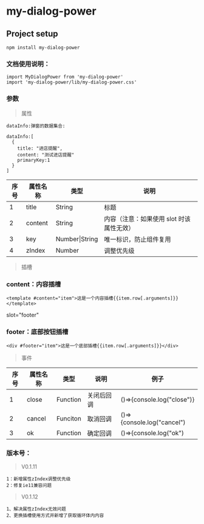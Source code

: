 <!--
 * @Author: xmwang
 * @LastEditors: xmwang
 * @Date: 2020-04-22 09:50:42
 * @LastEditTime: 2020-05-09 15:24:57
 -->

# my-dialog-power

## Project setup

```
npm install my-dialog-power
```

### 文档使用说明：

```
import MyDialogPower from 'my-dialog-power'
import 'my-dialog-power/lib/my-dialog-power.css'
```

### 参数

> 属性

```
dataInfo:弹窗的数据集合:

dataInfo:[
  {
    title: "进店提醒",
    content: "测试进店提醒"
    primaryKey:1
  }
]
```

| 序号 | 属性名称 | 类型           | 说明                                     |
| ---- | -------- | -------------- | ---------------------------------------- |
| 1    | title    | String         | 标题                                     |
| 2    | content  | String         | 内容（注意：如果使用 slot 时该属性无效） |
| 3    | key      | Number\|String | 唯一标识，防止组件复用                   |
| 4    | zIndex   | Number         | 调整优先级                               |

> 插槽

### content：内容插槽

```
<template #content="item">这是一个内容插槽{{item.row[.arguments]}}</template>
```

slot="footer"

### footer：底部按钮插槽

```
<div #footer="item">这是一个底部插槽{{item.row[.arguments]}}</div>
```

> 事件

| 序号 | 属性名称 | 类型     | 说明       | 例子                       |
| ---- | -------- | -------- | ---------- | -------------------------- |
| 1    | close    | Function | 关闭后回调 | ()=>{console.log("close")} |
| 2    | cancel   | Funciton | 取消回调   | ()=>{console.log("cancel") |
| 3    | ok       | Function | 确定回调   | ()=>{console.log("ok")     |

### 版本号：

> V0.1.11

```
1：新增属性zIndex调整优先级
2：修复ie11兼容问题
```
> V0.1.12
```
1、解决属性zIndex无效问题
2、更换插槽使用方式并新增了获取循环体内内容
```